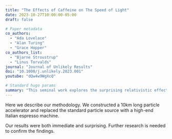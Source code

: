 ```yaml
---
title: "The Effects of Caffeine on The Speed of Light"
date: 2023-10-27T10:00:00-05:00
draft: false

# Paper metadata
co_authors:
  - "Ada Lovelace"
  - "Alan Turing"
  - "Grace Hopper"
co_authors_list:
  - "Bjarne Stroustrup"
  - "Linus Torvalds"
journal: "Journal of Unlikely Results"
doi: "10.1000/j.unlikely.2023.001"
youtube: "dQw4w9WgXcQ"

# Standard hugo params
summary: "This seminal work explores the surprising relativistic effects of a double espresso on fundamental physical constants."
---
```


Here we describe our methodology. We constructed a 10km long particle accelerator and replaced the standard particle source with a high-end Italian espresso machine.

Our results were both immediate and surprising. Further research is needed to confirm the findings.